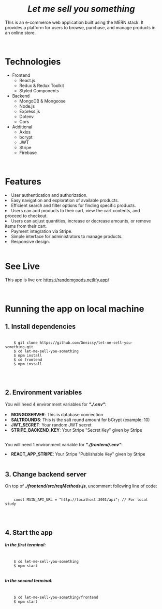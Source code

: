 <div align="center">

  # <strong><em>Let me sell you something</em></strong>
</div>

This is an e-commerce web application built using the MERN stack. It provides a platform for users to browse, purchase, and manage products in an online store.


<br>

# Technologies
- Frontend
    - React.js
    - Redux & Redux Toolkit
    - Styled Components
- Backend
    - MongoDB & Mongoose
    - Node.js
    - Express.js
    - Dotenv
    - Cors
- Additional
    - Axios
    - bcrypt
    - JWT
    - Stripe
    - Firebase

<br>

# Features
<li>User authentication and authorization.</li>
<li>Easy navigation and exploration of available products.</li>
<li>Efficient search and filter options for finding specific products.</li>
<li>Users can add products to their cart, view the cart contents, and proceed to checkout.</li>
<li>Users can adjust quantities, increase or decrease amounts, or remove items from their cart.</li>
<li>Payment integration via Stripe.</li>
<li>Simple interface for administrators to manage products.</li>
<li>Responsive design.</li>

<br>

# See Live
This app is live on: https://randomgoods.netlify.app/

<br>

# Running the app on local machine

<h2><strong>1. Install dependencies</strong></h2>
<pre class="notranslate">
  <code>
    $ git clone https://github.com/Gneissy/let-me-sell-you-something.git
    $ cd let-me-sell-you-something
    $ npm install
    $ cd frontend
    $ npm install
  </code>
</pre>

<br>

<h2><strong>2. Environment variables</strong></h2>
You will need 4 environment variables for <strong><em>"./.env"</em></strong>:
<br>
<br>
<li><strong>MONGOSERVER</strong>: This is database connection</li>
<li><strong>SALTROUNDS</strong>: This is the salt round amount for bCrypt (example: 10)</li>
<li><strong>JWT_SECRET</strong>: Your random JWT secret</li>
<li><strong>STRIPE_BACKEND_KEY</strong>: Your Stripe "Secret Key" given by Stripe</li>

<br>

You will need 1 environment variable for <strong><em>"./frontend/.env"</em></strong>:
<li><strong>REACT_APP_STRIPE</strong>: Your Stripe "Publishable Key" given by Stripe</li>

<br>

<h2><strong>3. Change backend server</strong></h2>
On top of <strong><em>./frontend/src/reqMethods.js</em></strong>, uncomment following line of code:
<pre class="notranslate">
  <code>
    const MAIN_API_URL = "http://localhost:3001/api"; // For local study
  </code>
</pre>

<br>

<h2><strong>4. Start the app</strong></h2>
<h5>In the first terminal:</h5>
<pre class="notranslate">
  <code>
    $ cd let-me-sell-you-something
    $ npm start
  </code>
</pre>

<h5>In the second terminal:</h5>
<pre class="notranslate">
  <code>
    $ cd let-me-sell-you-something/frontend
    $ npm start
  </code>
</pre>
